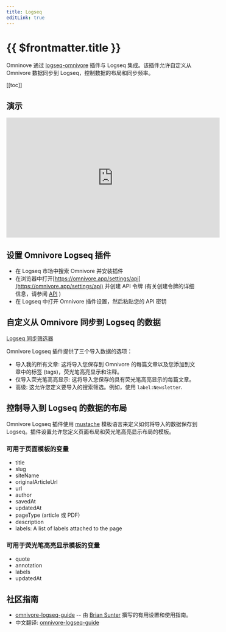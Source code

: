 ```yaml
---
title: Logseq
editLink: true
---
```


# {{ $frontmatter.title }}

Omninove 通过 [logseq-omnivore](https://github.com/omnivore-app/logseq-omnivore) 插件与 Logseq 集成。该插件允许自定义从 Omnivore 数据同步到 Logseq，控制数据的布局和同步频率。

[[toc]]

## 演示

<iframe width="560" height="315" src="https://www.youtube.com/embed/Cc6DbBtOs14" title="YouTube video player" frameborder="0" allow="accelerometer; autoplay; clipboard-write; encrypted-media; gyroscope; picture-in-picture; web-share" allowfullscreen></iframe>

## 设置 Omnivore Logseq 插件

- 在 Logseq 市场中搜索 Omnivore 并安装插件
- 在浏览器中打开[https://omnivore.app/settings/api](https://omnivore.app/settings/api) 并创建 API 令牌 (有关创建令牌的详细信息，请参阅 [API](./api.md) )
- 在 Logseq 中打开 Omnivore 插件设置，然后粘贴您的 API 密钥

## 自定义从 Omnivore 同步到 Logseq 的数据

[Logseq 同步筛选器](../../integrations/images/logseq-sync-filter.png)

Omnivore Logseq 插件提供了三个导入数据的选项：

- 导入我的所有文章: 这将导入您保存到 Omnivore 的每篇文章以及您添加到文章中的标签 (tags)，荧光笔高亮显示和注释。
- 仅导入荧光笔高亮显示: 这将导入您保存的具有荧光笔高亮显示的每篇文章。
- 高级: 这允许您定义要导入的搜索筛选。例如，使用 `label:Newsletter`.

## 控制导入到 Logseq 的数据的布局

Omnivore Logseq 插件使用 [mustache](https://mustache.github.io/) 模板语言来定义如何将导入的数据保存到 Logseq。插件设置允许您定义页面布局和荧光笔高亮显示布局的模板。

### 可用于页面模板的变量

- title
- slug
- siteName
- originalArticleUrl
- url
- author
- savedAt
- updatedAt
- pageType (article 或 PDF)
- description
- labels: A list of labels attached to the page

### 可用于荧光笔高亮显示模板的变量

- quote
- annotation
- labels
- updatedAt

## 社区指南

- [omnivore-logseq-guide](https://briansunter.com/graph/#/page/omnivore-logseq-guide?anchor=ls-block-62b28de3-0e9e-456e-bf29-7e2541213aa5) -- 由 [Brian Sunter](https://briansunter.com/) 撰写的有用设置和使用指南。
- 中文翻译: [omnivore-logseq-guide](https://sywhb.github.io/#/page/omnivore-logseq%20%E6%8C%87%E5%8D%97)
